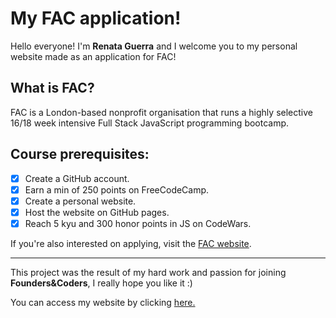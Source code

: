 # My FAC application!

Hello everyone! I'm **Renata Guerra** and I welcome you to my personal website made as an application for FAC!

## What is FAC?
FAC is a London-based nonprofit organisation that runs a highly selective 16/18 week intensive Full Stack JavaScript programming bootcamp.

## Course prerequisites:

- [x] Create a GitHub account.
- [x] Earn a min of 250 points on FreeCodeCamp.
- [x] Create a personal website.
- [x] Host the website on GitHub pages.
- [x] Reach 5 kyu and 300 honor points in JS on CodeWars.

If you're also interested on applying, visit the [FAC website](https://www.foundersandcoders.com/apply/).

------------------------------------------------------

This project was the result of my hard work and passion for joining **Founders&Coders**, I really hope you like it :)

You can access my website by clicking [here.](https://renatadev.github.io/FAC/)
